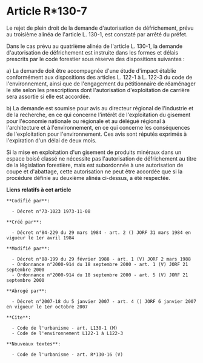 # Article R*130-7

Le rejet de plein droit de la demande d'autorisation de défrichement, prévu au troisième alinéa de l'article L. 130-1, est
constaté par arrêté du préfet.

Dans le cas prévu au quatrième alinéa de l'article L. 130-1, la demande d'autorisation de défrichement est instruite dans les
formes et délais prescrits par le code forestier sous réserve des dispositions suivantes :

a) La demande doit être accompagnée d'une étude d'impact établie conformément aux dispositions des articles L. 122-1 à L.
122-3 du code de l'environnement, ainsi que de l'engagement du pétitionnaire de réaménager le site selon les prescriptions
dont l'autorisation d'exploitation de carrière sera assortie si elle est accordée.

b) La demande est soumise pour avis au directeur régional de l'industrie et de la recherche, en ce qui concerne l'intérêt de
l'exploitation du gisement pour l'économie nationale ou régionale et au délégué régional à l'architecture et à
l'environnement, en ce qui concerne les conséquences de l'exploitation pour l'environnement. Ces avis sont réputés exprimés à
l'expiration d'un délai de deux mois.

Si la mise en exploitation d'un gisement de produits minéraux dans un espace boisé classé ne nécessite pas l'autorisation de
défrichement au titre de la législation forestière, mais est subordonnée à une autorisation de coupe et d'abattage, cette
autorisation ne peut être accordée que si la procédure définie au deuxième alinéa ci-dessus, a été respectée.

**Liens relatifs à cet article**

	**Codifié par**:

	  - Décret n°73-1023 1973-11-08

	**Créé par**:

	  - Décret n°84-229 du 29 mars 1984 - art. 2 () JORF 31 mars 1984 en vigueur le 1er avril 1984

	**Modifié par**:

	  - Décret n°88-199 du 29 février 1988 - art. 1 (V) JORF 2 mars 1988
	  - Ordonnance n°2000-914 du 18 septembre 2000 - art. 1 (V) JORF 21 septembre 2000
	  - Ordonnance n°2000-914 du 18 septembre 2000 - art. 5 (V) JORF 21 septembre 2000

	**Abrogé par**:

	  - Décret n°2007-18 du 5 janvier 2007 - art. 4 () JORF 6 janvier 2007 en vigueur le 1er octobre 2007

	**Cite**:

	  - Code de l'urbanisme - art. L130-1 (M)
	  - Code de l'environnement L122-1 à L122-3

	**Nouveaux textes**:

	  - Code de l'urbanisme - art. R*130-16 (V)

